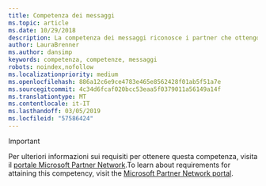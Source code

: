 ```yaml
---
title: Competenza dei messaggi
ms.topic: article
ms.date: 10/29/2018
description: La competenza dei messaggi riconosce i partner che ottengono un vantaggio competitivo, abbreviano i cicli di vendita e fanno crescere le proprie aziende mostrando le capacità come provider di soluzioni di Microsoft Exchange qualificati.
author: LauraBrenner
ms.author: dansimp
keywords: competenza, competenze, messaggi
robots: noindex,nofollow
ms.localizationpriority: medium
ms.openlocfilehash: 886a12c6e9ce4783e465e8562428f01ab5f51a7e
ms.sourcegitcommit: 4c34d6fcaf020bcc53eaa5f0379011a56149a14f
ms.translationtype: MT
ms.contentlocale: it-IT
ms.lasthandoff: 03/05/2019
ms.locfileid: "57586424"
---
```

>[!IMPORTANT]
><span data-ttu-id="1b2d7-104">Per ulteriori informazioni sui requisiti per ottenere questa competenza, visita il [portale Microsoft Partner Network](https://partner.microsoft.com/membership/competencies).</span><span class="sxs-lookup"><span data-stu-id="1b2d7-104">To learn about requirements for attaining this competency, visit the [Microsoft Partner Network portal](https://partner.microsoft.com/membership/competencies).</span></span>

<!--
#Messaging
The Messaging competency recognizes partners who gain a competitive advantage, shorten sales cycles, and grow their business by showcasing skills as a qualified Microsoft Exchange solution provider.

##Hybrid Services Partner option
Put your product knowledge to the test by passing exams or certifications.

###Silver
1. Your organization must have **2** individuals pass the exam or certification requirements.
    
    - **2** individuals must each pass all the following exams:
        - [Exam 70-347](https://www.microsoft.com/en-us/learning/exam-70-347.aspx): Enabling Services for Microsoft Office 365
        - [Exam 70-345](https://www.microsoft.com/en-us/learning/exam-70-345.aspx): Designing and Deploying Microsoft Exchange Server 2016

    **OR**

     - **2** individuals must pass the following certification:
        - [MCSE](https://www.microsoft.com/en-us/learning/mcse-productivity-certification.aspx): Productivity

###Gold
1. Your organization must have **4** individuals pass the exam or certification requirements.

    - **4** individuals must each pass all the following exams:
        - [Exam 70-347](https://www.microsoft.com/en-us/learning/exam-70-347.aspx): Enabling Services for Microsoft Office 365
        - [Exam 70-345](https://www.microsoft.com/en-us/learning/exam-70-345.aspx): Designing and Deploying Microsoft Exchange Server 2016

    **OR**

    - **4** individuals must pass the following certification:
        - [MCSE](https://www.microsoft.com/en-us/learning/mcse-productivity-certification.aspx): Productivity
-->

